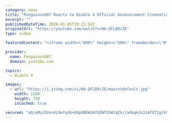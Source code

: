 ```yaml
---
category: news
title: "Penguinos007 Reacts to Diablo 4 Official Announcement Cinematic Trailer (Blizzcon 2019)"
excerpt: ""
publishedDateTime: 2020-01-05T19:21:52Z
originalUrl: "https://youtube.com/watch?v=HA-QFLB9cZE"
type: video

featuredContent: "<iframe width=\"800\" height=\"500\" frameborder=\"0\" src=\"https://www.youtube.com/embed/HA-QFLB9cZE\" allow=\"accelerometer; autoplay; encrypted-media; gyroscope; picture-in-picture\" allowfullscreen></iframe>"

provider:
  name: Penguinos007
  domain: youtube.com

topics:
  - Diablo 4

images:
  - url: "https://i.ytimg.com/vi/HA-QFLB9cZE/maxresdefault.jpg"
    width: 1280
    height: 720
    isCached: true

secured: "oD/oMLd3VenUL9mfq36+04pOBEW1N7OZWTSSWJqIh//aXbqkSs2zAfGTIglS07t8gPeWVJWe1LuBeuJ9F0zDKg902+v8Yz2g3mBZWjmMEpV+HQgXGZztDdoqi2ARxBLc/jsc5loNbKpz625XocA9DsmBImtBFny7trqb4oRTDActdRFjeMHbSO0t2iaFp3QM3lyRa50maUXRnnyheHmnKpM4iUR9TKCO4ETDJIIFrCxOepUNBdcX+1/8TEqtTg/7kR7U3HTSuFfjfCh8W0RTFZnvKgaQJur0cMsZSyAbo9+zAYJpww4D3LK9LetKHJ2Kmi6MvO9SqG3CQZn5yzFFJoKTdjkQza7Mq6+liyY4QjCyYT1cocx1kgpiNF4NveVZhoHICDsSiMrx3KUGG4gIVlrHUt4IOsM+uAicyYOdtYJTHLUG8mU87S8RvtCZTWTQ;x6VnTbaBmHeNBlzWs5wYwA=="
---
```


